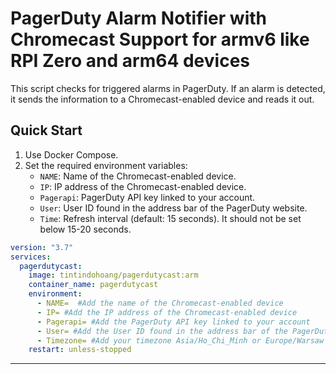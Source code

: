 # PagerDuty Alarm Notifier with Chromecast Support for armv6 like RPI Zero and arm64 devices

This script checks for triggered alarms in PagerDuty. If an alarm is detected, it sends the information to a Chromecast-enabled device and reads it out.

## Quick Start

1. Use Docker Compose.
2. Set the required environment variables:
   - `NAME`: Name of the Chromecast-enabled device.
   - `IP`: IP address of the Chromecast-enabled device.
   - `Pagerapi`: PagerDuty API key linked to your account.
   - `User`: User ID found in the address bar of the PagerDuty website.
   - `Time`: Refresh interval (default: 15 seconds). It should not be set below 15-20 seconds.
```yaml
version: "3.7"
services:
  pagerdutycast:
    image: tintindohoang/pagerdutycast:arm
    container_name: pagerdutycast
    environment:
      - NAME=  #Add the name of the Chromecast-enabled device
      - IP= #Add the IP address of the Chromecast-enabled device 
      - Pagerapi= #Add the PagerDuty API key linked to your account
      - User= #Add the User ID found in the address bar of the PagerDuty website
      - Timezone= #Add your timezone Asia/Ho_Chi_Minh or Europe/Warsaw
    restart: unless-stopped
```
---


